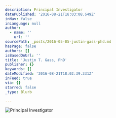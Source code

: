 ```yaml
---
description: Principal Investigator
datePublished: '2016-08-21T18:03:08.649Z'
inNav: false
inLanguage: null
author:
  - name: ''
    url: ''
sourcePath: _posts/2016-05-05-justin-gass-phd.md
hasPage: false
authors: []
isBasedOnUrl: ''
title: 'Justin T. Gass, PhD'
publisher: {}
keywords: []
dateModified: '2016-08-21T18:02:39.331Z'
inFeed: true
via: {}
starred: false
_type: Blurb

---
```

![Principal Investigator](https://the-grid-user-content.s3-us-west-2.amazonaws.com/9f162c02-1175-4dfa-b2e8-31dd1373f5cd.jpg)